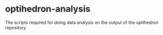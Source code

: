 # optihedron-analysis
The scripts required for doing data analysis on the output of the optihedron repository.
